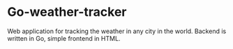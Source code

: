 # Go-weather-tracker
Web application for tracking the weather in any city in the world. Backend is written in Go, simple frontend in HTML.
